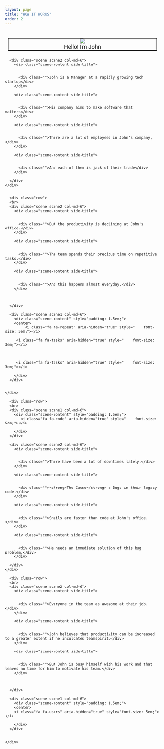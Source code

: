 ```yaml
---
layout: page
title: "HOW IT WORKS"
order: 2
---
```

<section>
  <div class="container">
    <div class="row">
      <br>
      <div class="scene scene1 col-md-6">
        <div class="scene-content">
          <img src="/viperdev-site/assets/images/john.png">
          <div class="meetjohn">
            Hello! I'm John
          </div>
        </div>
      </div>

      <div class="scene scene2 col-md-6">
        <div class="scene-content side-title">


          <div class="">John is a Manager at a rapidly growing tech startup</div>
        </div>

        <div class="scene-content side-title">


          <div class="">His company aims to make software that matters</div>
        </div>

        <div class="scene-content side-title">


          <div class="">There are a lot of employees in John's company,</div>
        </div>

        <div class="scene-content side-title">


          <div class="">And each of them is jack of their trade</div>
        </div>

      </div>
    </div>


      <div class="row">
      <br>
      <div class="scene scene2 col-md-6">
        <div class="scene-content side-title">


          <div class="">But the productivity is declining at John's office.</div>
        </div>

        <div class="scene-content side-title">


          <div class="">The team spends their precious time on repetitive tasks.</div>
        </div>

        <div class="scene-content side-title">


          <div class="">And this happens almost everyday.</div>
        </div>

      

      </div>

      <div class="scene scene1 col-md-6">
        <div class="scene-content" style="padding: 1.5em;">
        <center>
             <i class="fa fa-repeat" aria-hidden="true" style="    font-size: 5em;"></i>

         <i class="fa fa-tasks" aria-hidden="true" style="    font-size: 3em;"></i>
&nbsp; &nbsp; &nbsp;
          <i class="fa fa-repeat" aria-hidden="true" style="    font-size: 5em;"></i>

         <i class="fa fa-tasks" aria-hidden="true" style="    font-size: 3em;"></i>

        </div>
      </div>
      
 
    </div>

      <div class="row">
      <br>
      <div class="scene scene1 col-md-6">
        <div class="scene-content" style="padding: 1.5em;">
           <i class="fa fa-code" aria-hidden="true" style="    font-size: 5em;"></i>

<i class="fa fa-bug" aria-hidden="true" style="    font-size: 3em;"></i>
          <i class="fa fa-code" aria-hidden="true" style="    font-size: 5em;"></i>

        </div>
      </div>

      <div class="scene scene2 col-md-6">
        <div class="scene-content side-title">


          <div class="">There have been a lot of downtimes lately.</div>
        </div>

        <div class="scene-content side-title">


          <div class=""><strong>The Cause</strong> : Bugs in their legacy code.</div>
        </div>

        <div class="scene-content side-title">


          <div class="">Snails are faster than code at John's office.</div>
        </div>

        <div class="scene-content side-title">


          <div class="">He needs an immediate solution of this bug problem.</div>
        </div>

      </div>
    </div>

      <div class="row">
      <br>
      <div class="scene scene2 col-md-6">
        <div class="scene-content side-title">


          <div class="">Everyone in the team as awesome at their job.</div>
        </div>

        <div class="scene-content side-title">


          <div class="">John believes that productivity can be increased to a greater extent if he inculcates teamspirit.</div>
        </div>

        <div class="scene-content side-title">


          <div class="">But John is busy himself with his work and that leaves no time for him to motivate his team.</div>
        </div>

      

      </div>

      <div class="scene scene1 col-md-6">
        <div class="scene-content" style="padding: 1.5em;">
        <center>
        <i class="fa fa-users" aria-hidden="true" style="font-size: 5em;"></i>
<i class="fa fa-users" aria-hidden="true" style="font-size: 5em;"></i>
<i class="fa fa-users" aria-hidden="true" style="font-size: 5em;"></i>

        </div>
      </div>
      
 
    </div>


  </div>
</section>

<style type="text/css">
  .scene{
    padding: 0.5em;
    font-family: "Roboto";
    text-align: center;
    font-size: 1.3em;
  }

  .scene-content{
    border: 2px solid black;
  }

  .side-title{
    margin-bottom: 0.8em;
  }
</style>
